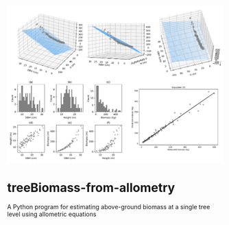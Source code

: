 ![](/img/proj_overivew.png)

# treeBiomass-from-allometry
 A Python program for estimating above-ground biomass at a single tree level using allometric equations
